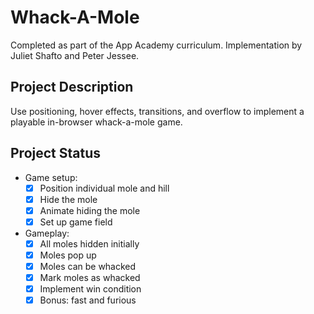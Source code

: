 # Whack-A-Mole
Completed as part of the App Academy curriculum. Implementation by Juliet Shafto and Peter Jessee.

## Project Description
Use positioning, hover effects, transitions, and overflow to implement a playable in-browser whack-a-mole game.

## Project Status
- Game setup:
    - [x] Position individual mole and hill
    - [x] Hide the mole
    - [x] Animate hiding the mole
    - [x] Set up game field
- Gameplay:
    - [x] All moles hidden initially
    - [x] Moles pop up
    - [x] Moles can be whacked
    - [x] Mark moles as whacked
    - [x] Implement win condition
    - [x] Bonus: fast and furious
